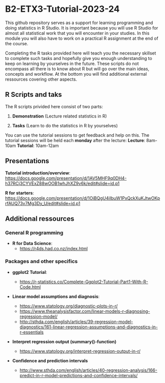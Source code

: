 # B2-ETX3-Tutorial-2023-24

This github repository serves as a support for learning programming and doing statistics in R Studio.
It is important because you will use R Studio for almost all statistical work that you will encounter in your studies.
In this module you will also have to work on a practical R assignment at the end of the course.

Completing the R tasks provided here will teach you the necessary skillset to complete such tasks and hopefully give you enough understanding to keep on learning by yourselves in the future.
These scripts do not encompass all there is to know about R but will go over the main ideas, concepts and workflow.
At the bottom you will find additional external ressources covering other aspects.

## R Scripts and taks
The R scripts privided here consist of two parts:

1. **Demonstration** (Lecture related statistics in R)


2. **Tasks** (Learn to do the statistics in R by yourselves)

You can use the tutorial sessions to get feedback and help on this.
The tutorial sessions will be held each **monday** after the lecture:
**Lecture**: 8am-10am
**Tutorial**: 10am-12am

## Presentations
**Tutorial introduction/overview**:
https://docs.google.com/presentation/d/1AV5MHF9q0DH4-h37RCj3CYVExZ88wOOB1whJhXZ9v6k/edit#slide=id.p1

**R for starters**:
https://docs.google.com/presentation/d/1OiBQgU4iIbuW1PxQckXuKJtwOKprfAUQ73v7Mg3Dy_U/edit#slide=id.p1


## Additional ressources

### General R programming
- **R for Data Science**:
  - https://r4ds.had.co.nz/index.html

### Packages and other specifics
- **ggplot2 Tutorial**:
  -  https://r-statistics.co/Complete-Ggplot2-Tutorial-Part1-With-R-Code.html

- **Linear model assumptions and diagnosis**: 
  - https://www.statology.org/diagnostic-plots-in-r/
  - https://www.theanalysisfactor.com/linear-models-r-diagnosing-regression-model/
  - http://sthda.com/english/articles/39-regression-model-diagnostics/161-linear-regression-assumptions-and-diagnostics-in-r-essentials

- **Interpret regression output (summary()-function)**
  - https://www.statology.org/interpret-regression-output-in-r/ 

- **Confidence and prediction intervals**
    - http://www.sthda.com/english/articles/40-regression-analysis/166-predict-in-r-model-predictions-and-confidence-intervals/ 
